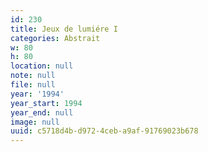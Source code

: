 ```yaml
---
id: 230
title: Jeux de lumiére I
categories: Abstrait
w: 80
h: 80
location: null
note: null
file: null
year: '1994'
year_start: 1994
year_end: null
image: null
uuid: c5718d4b-d972-4ceb-a9af-91769023b678
---
```


